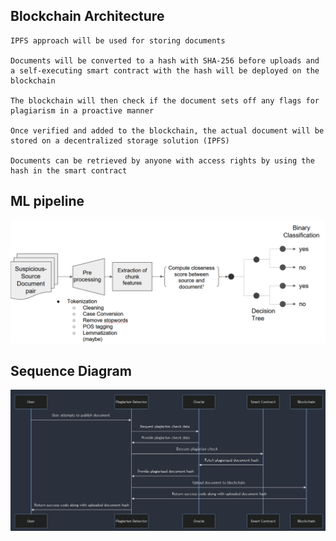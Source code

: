 ## Blockchain Architecture​
```
IPFS approach will be used for storing documents ​

Documents will be converted to a hash with SHA-256 before uploads and a self-executing smart contract with the hash will be deployed on the blockchain​

The blockchain will then check if the document sets off any flags for plagiarism in a proactive manner​

Once verified and added to the blockchain, the actual document will be stored on a decentralized storage solution (IPFS)​

Documents can be retrieved by anyone with access rights by using the hash in the smart contract ​
```

## ML pipeline
![ML pipeline](/ML_pipeline.PNG?raw=true "ML pipeling")

## Sequence Diagram
![Sequence Diagram](/SequenceDiagram.png?raw=true "Sequence Diagram")